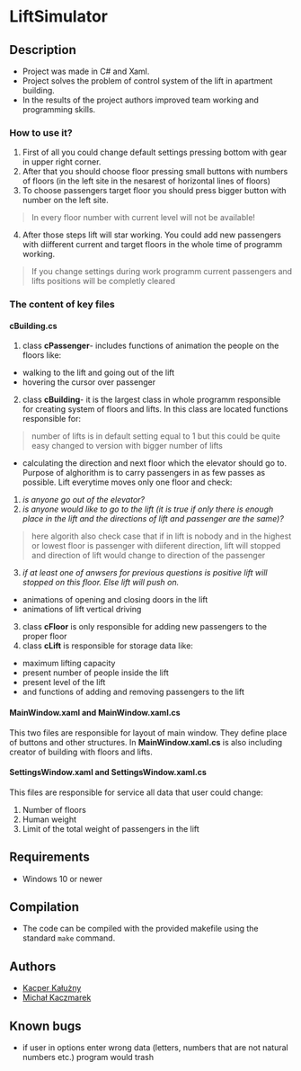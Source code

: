 # LiftSimulator

## Description
- Project was made in C# and Xaml.
- Project solves the problem of control system of the lift in apartment building.
- In the results of the project authors improved team working and programming skills. 

### How to use it?
1. First of all you could change default settings pressing bottom with gear in upper right corner.
2. After that you should choose floor pressing small buttons with numbers of floors (in the left site in the nesarest of horizontal lines of floors)
3. To choose passengers target floor you should press bigger button with number on the left site. 
> In every floor number with current level will not be available!
4. After those steps lift will star working. You could add new passengers with diifferent current and target floors in the whole time of programm working.
> If you change settings during work programm current passengers and lifts positions will be completly cleared 

### The content of key files
#### cBuilding.cs
1. class **cPassenger**- includes functions of animation the people on the floors like:
* walking to the lift and going out of the lift
* hovering the cursor over passenger
2. class **cBuilding**- it is the largest class in whole programm responsible for creating system of floors and lifts. In this class are located functions responsible for:
> number of lifts is in default setting equal to 1 but this could be quite easy changed to version with bigger number of lifts 
* calculating the direction and next floor which the elevator should go to.
Purpose of alghorithm is to carry passengers in as few passes as possible. Lift everytime moves only one floor and check:
1. *is anyone go out of the elevator?*
2. *is anyone would like to go to the lift (it is true if only there is enough place in the lift and the directions of lift and passenger are the same)?*
>here algorith also check case that if in lift is nobody and in the highest or lowest floor is passenger with diiferent direction, lift will stopped and direction of lift would change to direction of the passenger 
3. *if at least one of anwsers for previous questions is positive lift will stopped on this floor. Else lift will push on.*
* animations of opening and closing doors in the lift 
* animations of lift vertical driving
3. class **cFloor** is only responsible for adding new passengers to the proper floor
4. class **cLift** is responsible for storage data like:
* maximum lifting capacity
* present number of people inside the lift
* present level of the lift
* and functions of adding and removing passengers to the lift
#### **MainWindow.xaml** and **MainWindow.xaml.cs**
This two files are responsible for layout of main window. They define place of buttons and other structures. In **MainWindow.xaml.cs** is also including creator of building with floors and lifts.
#### **SettingsWindow.xaml** and **SettingsWindow.xaml.cs**
This files are responsible for service all data that user could change:
1. Number of floors
2. Human weight
3. Limit of the total weight of passengers in the lift
	
## Requirements
* Windows 10 or newer
## Compilation
* The code can be compiled with the provided makefile using the standard `make` command.
## Authors
- [Kacper Kałużny](https://github.com/kacperkaluzny)
- [Michał Kaczmarek](https://github.com/sMichalKacz)

## Known bugs
* if user in options enter wrong data (letters, numbers that are not natural numbers etc.) program would trash
